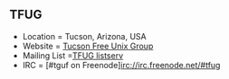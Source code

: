 ## TFUG
+ Location = Tucson, Arizona, USA
+ Website = [Tucson Free Unix Group](http://www.tfug.org)
+ Mailing List =[TFUG listserv](http://www.tfug.org/listserv.html)
+ IRC = [#tguf on Freenode][irc://irc.freenode.net/#tfug](irc://irc.freenode.net/#tfug)
